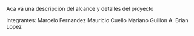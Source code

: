 Acá vá una descripción del alcance y detalles del proyecto

Integrantes:
Marcelo Fernandez
Mauricio Cuello
Mariano Guillon
A. Brian Lopez
